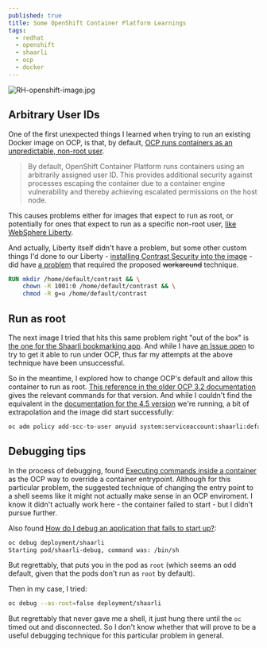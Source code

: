 ```yaml
---
published: true
title: Some OpenShift Container Platform Learnings
tags:
  - redhat
  - openshift
  - shaarli
  - ocp
  - docker
---
```

![RH-openshift-image.jpg]({{site.baseurl}}/assets/RH-openshift-image.jpg)

## Arbitrary User IDs

One of the first unexpected things I learned when trying to run an existing Docker image on OCP, is that, by default, [OCP runs containers as an unpredictable, non-root user](https://docs.openshift.com/container-platform/4.5/openshift_images/create-images.html#use-uid_create-images). 

> By default, OpenShift Container Platform runs containers using an arbitrarily assigned user ID. This provides additional security against processes escaping the container due to a container engine vulnerability and thereby achieving escalated permissions on the host node.

This causes problems either for images that expect to run as root, or potentially for ones that expect to run as a specific non-root user, [like WebSphere Liberty](https://hub.docker.com/_/websphere-liberty). 

And actually, Liberty itself didn't have a problem, but some other custom things I'd done to our Liberty - [installing Contrast Security into the image](/2019/03/24/Adding-Contrast-Security-to-Docker-Liberty.html) - did have [a problem](https://support.contrastsecurity.com/hc/en-us/articles/360035744111-Java-io-IOException-seen-during-startup-Can-t-promise-read-write-on-cache-dir-) that required the proposed ~~workaround~~ technique.

```Dockerfile
RUN mkdir /home/default/contrast && \
    chown -R 1001:0 /home/default/contrast && \
    chmod -R g=u /home/default/contrast
```

## Run as root

The next image I tried that hits this same problem right "out of the box" is [the one for the Shaarli bookmarking app](https://hub.docker.com/r/shaarli/shaarli). And while I have [an Issue open](https://github.com/shaarli/Shaarli/issues/1641) to try to get it able to run under OCP, thus far my attempts at the above technique have been unsuccessful.

So in the meantime, I explored how to change OCP's default and allow this container to run as root. [This reference in the older OCP 3.2 documentation](https://docs.openshift.com/enterprise/3.2/admin_guide/manage_scc.html#enable-dockerhub-images-that-require-root) gives the relevant commands for that version. And while I couldn't find the equivalent in the [documentation for the 4.5 version](https://docs.openshift.com/container-platform/4.5/welcome/index.html) we're running, a bit of extrapolation and the image did start successfully:

```bash
oc adm policy add-scc-to-user anyuid system:serviceaccount:shaarli:default
```

## Debugging tips

In the process of debugging, found [Executing commands inside a container](https://docs.openshift.com/container-platform/4.5/applications/deployments/managing-deployment-processes.html#deployments-exe-cmd-in-container_deployment-operations) as the OCP way to override a container entrypoint. Although for this particular problem, the suggested technique of changing the entry point to a shell seems like it might not actually make sense in an OCP enviroment. I know it didn't actually work here - the container failed to start - but I didn't pursue further.

Also found [How do I debug an application that fails to start up?](https://cookbook.openshift.org/logging-monitoring-and-debugging/how-do-i-debug-an-application-that-fails-to-start-up.html):

```bash
oc debug deployment/shaarli
Starting pod/shaarli-debug, command was: /bin/sh
```
But regrettably, that puts you in the pod as `root` (which seems an odd default, given that the pods don't run as `root` by default).

Then in my case, I tried:
```bash
oc debug --as-root=false deployment/shaarli
```
But regrettably that never gave me a shell, it just hung there until the `oc` timed out and disconnected. So I don't know whether that will prove to be a useful debugging technique for this particular problem in general.
